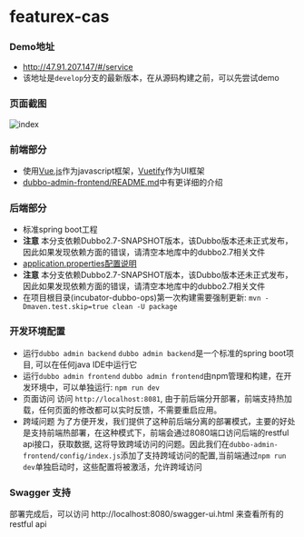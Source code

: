 # featurex-cas 


### Demo地址
* http://47.91.207.147/#/service
* 该地址是`develop`分支的最新版本，在从源码构建之前，可以先尝试demo

### 页面截图
![index](https://raw.githubusercontent.com/apache/incubator-dubbo-ops/develop/doc/images/index.png)

### 前端部分

- 使用[Vue.js](https://vuejs.org)作为javascript框架，[Vuetify](https://vuetifyjs.com)作为UI框架
- [dubbo-admin-frontend/README.md](dubbo-admin-frontend/README.md)中有更详细的介绍

### 后端部分

* 标准spring boot工程
* **注意** 本分支依赖Dubbo2.7-SNAPSHOT版本，该Dubbo版本还未正式发布，因此如果发现依赖方面的错误，请清空本地库中的dubbo2.7相关文件
* [application.properties配置说明](https://github.com/apache/incubator-dubbo-ops/wiki/Dubbo-Admin%E9%85%8D%E7%BD%AE%E8%AF%B4%E6%98%8E)  
* **注意** 本分支依赖Dubbo2.7-SNAPSHOT版本，该Dubbo版本还未正式发布，因此如果发现依赖方面的错误，请清空本地库中的dubbo2.7相关文件
* 在项目根目录(incubator-dubbo-ops)第一次构建需要强制更新: `mvn -Dmaven.test.skip=true clean -U package`

### 开发环境配置
* 运行`dubbo admin backend`
   `dubbo admin backend`是一个标准的spring boot项目, 可以在任何java IDE中运行它
* 运行`dubbo admin frontend`
  `dubbo admin frontend`由npm管理和构建，在开发环境中，可以单独运行: `npm run dev`
* 页面访问
  访问 `http://localhost:8081`, 由于前后端分开部署，前端支持热加载，任何页面的修改都可以实时反馈，不需要重启应用。
 * 跨域问题
    为了方便开发，我们提供了这种前后端分离的部署模式，主要的好处是支持前端热部署，在这种模式下，前端会通过8080端口访问后端的restful api接口，获取数据, 这将导致跨域访问的问题。因此我们在`dubbo-admin-frontend/config/index.js`添加了支持跨域访问的配置,当前端通过`npm run dev`单独启动时，这些配置将被激活，允许跨域访问

### Swagger 支持

部署完成后，可以访问 http://localhost:8080/swagger-ui.html 来查看所有的restful api

